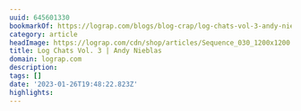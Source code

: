 ```yaml
---
uuid: 645601330
bookmarkOf: https://lograp.com/blogs/blog-crap/log-chats-vol-3-andy-nieblas
category: article
headImage: https://lograp.com/cdn/shop/articles/Sequence_030_1200x1200.jpg?v=1650299490
title: Log Chats Vol. 3 | Andy Nieblas
domain: lograp.com
description:
tags: []
date: '2023-01-26T19:48:22.823Z'
highlights:
---
```



